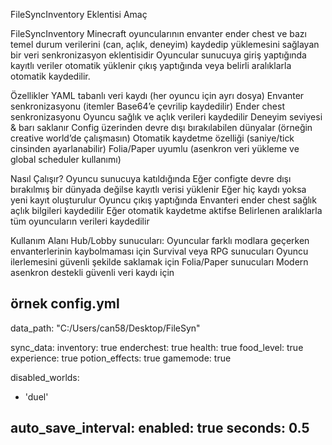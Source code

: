 FileSyncInventory Eklentisi
Amaç

FileSyncInventory Minecraft oyuncularının envanter ender chest ve bazı temel durum verilerini (can, açlık, deneyim) kaydedip yüklemesini sağlayan bir veri senkronizasyon eklentisidir Oyuncular sunucuya giriş yaptığında kayıtlı veriler otomatik yüklenir çıkış yaptığında veya belirli aralıklarla otomatik kaydedilir.

 Özellikler
 YAML tabanlı veri kaydı (her oyuncu için ayrı dosya)
 Envanter senkronizasyonu (itemler Base64’e çevrilip kaydedilir)
 Ender chest senkronizasyonu
 Oyuncu sağlık ve açlık verileri kaydedilir
 Deneyim seviyesi & barı saklanır
 Config üzerinden devre dışı bırakılabilen dünyalar (örneğin creative world’de çalışmasın)
 Otomatik kaydetme özelliği (saniye/tick cinsinden ayarlanabilir)
 Folia/Paper uyumlu (asenkron veri yükleme ve global scheduler kullanımı)

Nasıl Çalışır?
Oyuncu sunucuya katıldığında
Eğer configte devre dışı bırakılmış bir dünyada değilse kayıtlı verisi yüklenir
Eğer hiç kaydı yoksa yeni kayıt oluşturulur
Oyuncu çıkış yaptığında
Envanteri ender chest sağlık açlık bilgileri kaydedilir
Eğer otomatik kaydetme aktifse
Belirlenen aralıklarla tüm oyuncuların verileri kaydedilir

Kullanım Alanı
Hub/Lobby sunucuları: Oyuncular farklı modlara geçerken envanterlerinin kaybolmaması için
Survival veya RPG sunucuları Oyuncu ilerlemesini güvenli şekilde saklamak için
Folia/Paper sunucuları Modern asenkron destekli güvenli veri kaydı için


örnek config.yml
-----------------------------------------------------------
data_path: "C:/Users/can58/Desktop/FileSyn"

sync_data:
  inventory: true
  enderchest: true
  health: true
  food_level: true
  experience: true
  potion_effects: true
  gamemode: true 

disabled_worlds: 
  - 'duel'

auto_save_interval:
  enabled: true 
  seconds: 0.5
  ---------------------------------------------------------
